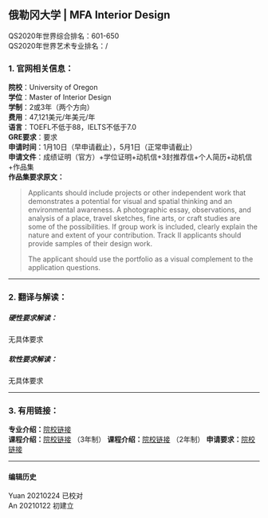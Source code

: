 ## 俄勒冈大学 | MFA Interior Design

QS2020年世界综合排名：601-650  
QS2020年世界艺术专业排名：/  


### 1. 官网相关信息：

**院校**：University of Oregon  
**学位**：Master of Interior Design  
**学制**：2或3年（两个方向）  
**费用**：47,121美元/年美元/年  
**语言**：TOEFL不低于88，IELTS不低于7.0  
**GRE要求**：要求  
**申请时间**：1月10日（早申请截止），5月1日（正常申请截止）  
**申请文件**：成绩证明（官方）+学位证明+动机信+3封推荐信+个人简历+动机信+作品集  
**作品集要求原文：**   
> Applicants should include projects or other independent work that demonstrates a potential for visual and spatial thinking and an environmental awareness. A photographic essay, observations, and analysis of a place, travel sketches, fine arts, or craft studies are some of the possibilities. If group work is included, clearly explain the nature and extent of your contribution. Track II applicants should provide samples of their design work.  
>
> The applicant should use the portfolio as a visual complement to the application questions.  





---


### 2. 翻译与解读：

##### 硬性要求解读：
无具体要求  

##### 软性要求解读：
无具体要求  

---


### 3. 有用链接：

**专业介绍：**[院校链接](https://archenvironment.uoregon.edu/interior-architecture/graduate)   
**课程介绍：**[院校链接](https://archenvironment.uoregon.edu/interior-architecture/graduate/miarch1) （3年制）
**课程介绍：**[院校链接](https://archenvironment.uoregon.edu/interior-architecture/graduate/miarch2) （2年制）
**申请要求：**[院校链接](https://archenvironment.uoregon.edu/interior-architecture/apply/miarch)



---


#### 编辑历史
Yuan 20210224 已校对  
An 20210122 初建立
